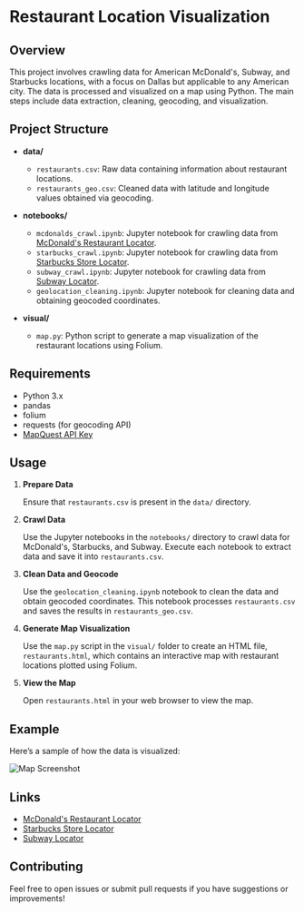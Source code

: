 # Restaurant Location Visualization

## Overview

This project involves crawling data for American McDonald's, Subway, and Starbucks locations, with a focus on Dallas but applicable to any American city. The data is processed and visualized on a map using Python. The main steps include data extraction, cleaning, geocoding, and visualization.

## Project Structure

- **data/**
  - `restaurants.csv`: Raw data containing information about restaurant locations.
  - `restaurants_geo.csv`: Cleaned data with latitude and longitude values obtained via geocoding.

- **notebooks/**
  - `mcdonalds_crawl.ipynb`: Jupyter notebook for crawling data from [McDonald's Restaurant Locator](https://www.mcdonalds.com/us/en-us/restaurant-locator.html).
  - `starbucks_crawl.ipynb`: Jupyter notebook for crawling data from [Starbucks Store Locator](https://www.starbucks.com/store-locator?map=39.635307,-101.337891,5z).
  - `subway_crawl.ipynb`: Jupyter notebook for crawling data from [Subway Locator](https://www.subway.com/en-us/locator).
  - `geolocation_cleaning.ipynb`: Jupyter notebook for cleaning data and obtaining geocoded coordinates.

- **visual/**
  - `map.py`: Python script to generate a map visualization of the restaurant locations using Folium.

## Requirements

- Python 3.x
- pandas
- folium
- requests (for geocoding API)
- [MapQuest API Key](https://developer.mapquest.com/)

## Usage

1. **Prepare Data**

   Ensure that `restaurants.csv` is present in the `data/` directory.

2. **Crawl Data**

   Use the Jupyter notebooks in the `notebooks/` directory to crawl data for McDonald's, Starbucks, and Subway. Execute each notebook to extract data and save it into `restaurants.csv`.

3. **Clean Data and Geocode**

   Use the `geolocation_cleaning.ipynb` notebook to clean the data and obtain geocoded coordinates. This notebook processes `restaurants.csv` and saves the results in `restaurants_geo.csv`.

4. **Generate Map Visualization**

   Use the `map.py` script in the `visual/` folder to create an HTML file, `restaurants.html`, which contains an interactive map with restaurant locations plotted using Folium.

5. **View the Map**

   Open `restaurants.html` in your web browser to view the map.

## Example

Here’s a sample of how the data is visualized:

![Map Screenshot](path/to/screenshot.png)

## Links

- [McDonald's Restaurant Locator](https://www.mcdonalds.com/us/en-us/restaurant-locator.html)
- [Starbucks Store Locator](https://www.starbucks.com/store-locator?map=39.635307,-101.337891,5z)
- [Subway Locator](https://www.subway.com/en-us/locator)

## Contributing

Feel free to open issues or submit pull requests if you have suggestions or improvements!
